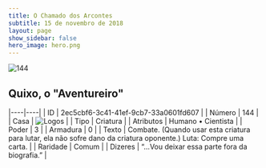 ```yaml
---
title: O Chamado dos Arcontes
subtitle: 15 de novembro de 2018
layout: page
show_sidebar: false
hero_image: hero.png
---
```


![144](https://cdn.keyforgegame.com/media/card_front/pt/341_144_7XJ66GGGX9P3_pt.png)

## Quixo, o "Aventureiro"

|----|----|
| ID | 2ec5cbf6-3c41-41ef-9cb7-33a0601fd607 |
| Número | 144 |
| Casa | ![Logos](https://archonarcana.com/images/thumb/c/ce/Logos.png/22px-Logos.png "Logos") |
| Tipo | Criatura |
| Atributos | Humano • Cientista |
| Poder | 3 |
| Armadura | 0 |
| Texto | Combate. (Quando usar esta criatura para lutar, ela não sofre dano da  criatura oponente.) Luta: Compre uma carta. |
| Raridade | Comum |
| Dizeres | “...Vou deixar essa parte fora da biografia.” |
